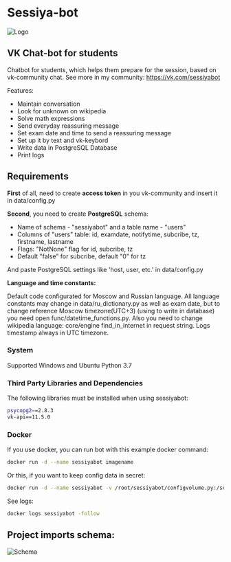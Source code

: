# Sessiya-bot
![Logo](https://camo.githubusercontent.com/29fe12ed3ec7c9493f63eab6ce2f76a8ee6ebff2/68747470733a2f2f73756e392d32382e757365726170692e636f6d2f633835363032302f763835363032303232352f64326164382f68336e686444564e35716b2e6a7067)
## VK Chat-bot for students
Chatbot for students, which helps them prepare for the session, based on vk-community chat. See more in my community: https://vk.com/sessiyabot

Features:
+ Maintain conversation
+ Look for unknown on wikipedia
+ Solve math expressions
+ Send everyday reassuring message
+ Set exam date and time to send a reassuring message
+ Set up it by text and vk-keybord
+ Write data in PostgreSQL Database
+ Print logs

## Requirements
**First** of all, need to create **access token** in you vk-community and insert it in data/config.py

**Second**, you need to create **PostgreSQL** schema:
+ Name of schema - "sessiyabot" and a table name - "users"
+ Columns of "users" table: id, examdate, notifytime, subcribe, tz, firstname, lastname
+ Flags: "NotNone" flag for id, subcribe, tz
+ Default "false" for subcribe, default "0" for tz

And paste PostgreSQL settings like 'host, user, etc.' in data/config.py

**Language and time constants:**

Default code configurated for Moscow and Russian language. All language constants may change in data/ru_dictionary.py as well as exam date, but to change reference Moscow timezone(UTC+3) (using to write in database) you need open func/datetime_functions.py. Also you need to change wikipedia language: core/engine find_in_internet in request string. Logs timestamp always in UTC timezone.

### System
Supported Windows and Ubuntu
Python 3.7

### Third Party Libraries and Dependencies
The following libraries must be installed when using sessiyabot:
```bash
psycopg2==2.8.3
vk-api==11.5.0
```

### Docker
If you use  docker, you can run bot with this example docker command:
```bash
docker run -d --name sessiyabot imagename
```
Or this, if you want to keep config data in secret:
```bash
docker run -d --name sessiyabot -v /root/sessiyabot/configvolume.py:/sessiyabot/data/config.py imagename
```
See logs:
```bash
docker logs sessiyabot -follow
```
## Project imports schema:
![Schema](https://camo.githubusercontent.com/abf77df95628ee77413d6bfc5658ed0b64e8ccaa/68747470733a2f2f73756e392d32322e757365726170692e636f6d2f633835373733362f763835373733363731342f35393439392f6b786d644a4c4f4a6c5f342e6a7067)
